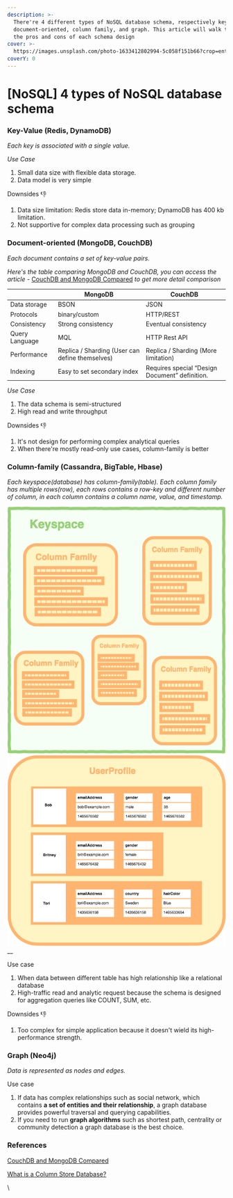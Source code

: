 ```yaml
---
description: >-
  There're 4 different types of NoSQL database schema, respectively key-value,
  document-oriented, column family, and graph. This article will walk through
  the pros and cons of each schema design
cover: >-
  https://images.unsplash.com/photo-1633412802994-5c058f151b66?crop=entropy&cs=tinysrgb&fm=jpg&ixid=MnwxOTcwMjR8MHwxfHNlYXJjaHwyfHxzcWx8ZW58MHx8fHwxNjc3MTE3MjE1&ixlib=rb-4.0.3&q=80
coverY: 0
---
```


# \[NoSQL] 4 types of NoSQL database schema

### Key-Value (Redis, DynamoDB)

_Each key is associated with a single value._

_Use Case_&#x20;

1. Small data size with flexible data storage.&#x20;
2. Data model is very simple

Downsides 👎&#x20;

1. Data size limitation: Redis store data in-memory; DynamoDB has 400 kb limitation.
2. Not supportive for complex data processing such as grouping

### Document-oriented (MongoDB, CouchDB)

_Each document contains a set of key-value pairs._&#x20;

_Here's the table comparing MongoDB and CouchDB, you can access the article -_ [CouchDB and MongoDB Compared](https://www.mongodb.com/compare/couchdb-vs-mongodb) _to get more detail comparison_

|                | MongoDB                                          | CouchDB                                        |
| -------------- | ------------------------------------------------ | ---------------------------------------------- |
| Data storage   | BSON                                             | JSON                                           |
| Protocols      | binary/custom                                    | HTTP/REST                                      |
| Consistency    | Strong consistency                               | Eventual consistency                           |
| Query Language | MQL                                              | HTTP Rest API                                  |
| Performance    | Replica / Sharding (User can define themselves)  | Replica / Sharding (More limitation)           |
| Indexing       | Easy to set secondary index                      | Requires special “Design Document” definition. |

_Use Case_

1. The data schema is semi-structured
2. High read and write throughput

Downsides 👎

1. It's not design for performing complex analytical queries&#x20;
2. When there're mostly read-only use cases, column-family is better

### Column-family (Cassandra, BigTable, Hbase)

_Each keyspace(database) has column-family(table). Each column family has multiple rows(row), each rows contains a row-key and different number of column, in each column contains a column name, value, and timestamp._

__![Column family database](<../../.gitbook/assets/image (1) (1).png>)__![](../../.gitbook/assets/image.png)__

Use case

1. When data between different table has high relationship like a relational database
2. High-traffic read and analytic request because the schema is designed for aggregation queries like COUNT, SUM, etc.

Downsides 👎

1. Too complex for simple application because it doesn't wield its high-performance strength.

### Graph (Neo4j)&#x20;

_Data is represented as nodes and edges._&#x20;

Use case&#x20;

1. If data has complex relationships such as social network, which contains **a set of entities and their relationship**, a graph database provides powerful traversal and querying capabilities.
2. If you need to run **graph algorithms** such as shortest path, centrality or community detection a graph database is the best choice.



### References

[CouchDB and MongoDB Compared](https://www.mongodb.com/compare/couchdb-vs-mongodb)

[What is a Column Store Database?](https://database.guide/what-is-a-column-store-database/)



\
